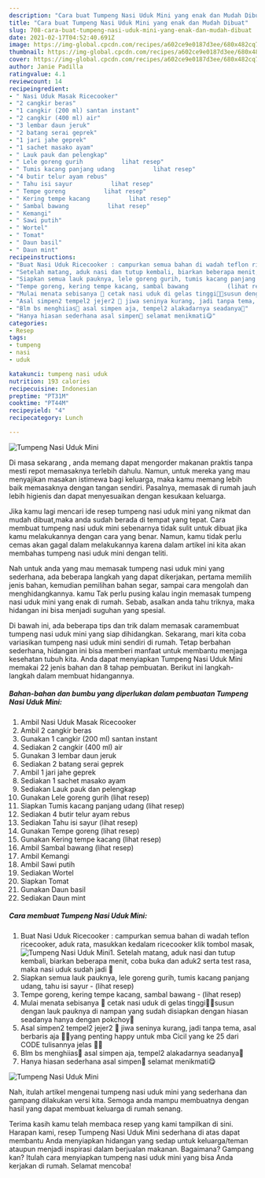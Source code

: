 ```yaml
---
description: "Cara buat Tumpeng Nasi Uduk Mini yang enak dan Mudah Dibuat"
title: "Cara buat Tumpeng Nasi Uduk Mini yang enak dan Mudah Dibuat"
slug: 708-cara-buat-tumpeng-nasi-uduk-mini-yang-enak-dan-mudah-dibuat
date: 2021-02-17T04:52:40.691Z
image: https://img-global.cpcdn.com/recipes/a602ce9e0187d3ee/680x482cq70/tumpeng-nasi-uduk-mini-foto-resep-utama.jpg
thumbnail: https://img-global.cpcdn.com/recipes/a602ce9e0187d3ee/680x482cq70/tumpeng-nasi-uduk-mini-foto-resep-utama.jpg
cover: https://img-global.cpcdn.com/recipes/a602ce9e0187d3ee/680x482cq70/tumpeng-nasi-uduk-mini-foto-resep-utama.jpg
author: Janie Padilla
ratingvalue: 4.1
reviewcount: 14
recipeingredient:
- " Nasi Uduk Masak Ricecooker"
- "2 cangkir beras"
- "1 cangkir (200 ml) santan instant"
- "2 cangkir (400 ml) air"
- "3 lembar daun jeruk"
- "2 batang serai geprek"
- "1 jari jahe geprek"
- "1 sachet masako ayam"
- " Lauk pauk dan pelengkap"
- " Lele goreng gurih           lihat resep"
- " Tumis kacang panjang udang           lihat resep"
- "4 butir telur ayam rebus"
- " Tahu isi sayur           lihat resep"
- " Tempe goreng           lihat resep"
- " Kering tempe kacang           lihat resep"
- " Sambal bawang           lihat resep"
- " Kemangi"
- " Sawi putih"
- " Wortel"
- " Tomat"
- " Daun basil"
- " Daun mint"
recipeinstructions:
- "Buat Nasi Uduk Ricecooker : campurkan semua bahan di wadah teflon ricecooker, aduk rata, masukkan kedalam ricecooker klik tombol masak,"
- "Setelah matang, aduk nasi dan tutup kembali, biarkan beberapa menit, coba buka dan aduk2 serta test rasa, maka nasi uduk sudah jadi 🥰"
- "Siapkan semua lauk pauknya, lele goreng gurih, tumis kacang panjang udang, tahu isi sayur           (lihat resep)"
- "Tempe goreng, kering tempe kacang, sambal bawang           (lihat resep)"
- "Mulai menata sebisanya 🙏 cetak nasi uduk di gelas tinggi🤭😁susun dengan lauk pauknya di nampan yang sudah disiapkan dengan hiasan seadanya hanya dengan pokchoy🙏"
- "Asal simpen2 tempel2 jejer2 🙏 jiwa seninya kurang, jadi tanpa tema, asal berbaris aja 🤭🙏yang penting happy untuk mba Cicil yang ke 25 dari CODE tulisannya jelas 🙏🥰"
- "Blm bs menghiias🤭 asal simpen aja, tempel2 alakadarnya seadanya🙏"
- "Hanya hiasan sederhana asal simpen🙏 selamat menikmati😋"
categories:
- Resep
tags:
- tumpeng
- nasi
- uduk

katakunci: tumpeng nasi uduk 
nutrition: 193 calories
recipecuisine: Indonesian
preptime: "PT31M"
cooktime: "PT44M"
recipeyield: "4"
recipecategory: Lunch

---
```



![Tumpeng Nasi Uduk Mini](https://img-global.cpcdn.com/recipes/a602ce9e0187d3ee/680x482cq70/tumpeng-nasi-uduk-mini-foto-resep-utama.jpg)

Di masa  sekarang , anda memang dapat mengorder makanan praktis tanpa mesti repot memasaknya terlebih dahulu. Namun, untuk mereka yang mau menyajikan masakan istimewa bagi keluarga, maka kamu memang lebih baik memasaknya dengan tangan sendiri. Pasalnya, memasak di rumah jauh lebih higienis dan dapat menyesuaikan dengan kesukaan keluarga.

Jika kamu lagi mencari ide resep tumpeng nasi uduk mini yang nikmat dan mudah dibuat,maka anda sudah berada di tempat yang tepat. Cara membuat tumpeng nasi uduk mini  sebenarnya tidak sulit untuk dibuat jika kamu melakukannya dengan cara yang benar. Namun, kamu tidak perlu cemas akan gagal dalam melakukannya 
karena dalam artikel ini kita akan membahas tumpeng nasi uduk mini dengan teliti.  



Nah untuk anda yang mau memasak tumpeng nasi uduk mini yang sederhana, ada beberapa langkah yang dapat dikerjakan, pertama memilih jenis bahan, kemudian pemilihan bahan segar, sampai cara mengolah dan menghidangkannya. kamu Tak perlu pusing kalau ingin memasak tumpeng nasi uduk mini yang enak di rumah. Sebab, asalkan anda  tahu triknya, maka hidangan ini bisa menjadi suguhan yang spesial.

Di bawah ini, ada beberapa tips dan trik dalam memasak caramembuat tumpeng nasi uduk mini yang siap dihidangkan. Sekarang, mari kita coba variasikan tumpeng nasi uduk mini sendiri di rumah. Tetap berbahan sederhana, hidangan ini bisa memberi manfaat untuk membantu menjaga kesehatan tubuh kita. Anda dapat menyiapkan Tumpeng Nasi Uduk Mini memakai 22 jenis bahan dan 8 tahap pembuatan. Berikut ini langkah-langkah dalam membuat hidangannya.

<!--inarticleads1-->

##### Bahan-bahan dan bumbu yang diperlukan dalam pembuatan Tumpeng Nasi Uduk Mini:

1. Ambil  Nasi Uduk Masak Ricecooker
1. Ambil 2 cangkir beras
1. Gunakan 1 cangkir (200 ml) santan instant
1. Sediakan 2 cangkir (400 ml) air
1. Gunakan 3 lembar daun jeruk
1. Sediakan 2 batang serai geprek
1. Ambil 1 jari jahe geprek
1. Sediakan 1 sachet masako ayam
1. Sediakan  Lauk pauk dan pelengkap
1. Gunakan  Lele goreng gurih           (lihat resep)
1. Siapkan  Tumis kacang panjang udang           (lihat resep)
1. Sediakan 4 butir telur ayam rebus
1. Sediakan  Tahu isi sayur           (lihat resep)
1. Gunakan  Tempe goreng           (lihat resep)
1. Gunakan  Kering tempe kacang           (lihat resep)
1. Ambil  Sambal bawang           (lihat resep)
1. Ambil  Kemangi
1. Ambil  Sawi putih
1. Sediakan  Wortel
1. Siapkan  Tomat
1. Gunakan  Daun basil
1. Sediakan  Daun mint




<!--inarticleads2-->

##### Cara membuat Tumpeng Nasi Uduk Mini:

1. Buat Nasi Uduk Ricecooker : campurkan semua bahan di wadah teflon ricecooker, aduk rata, masukkan kedalam ricecooker klik tombol masak,
<img src="//assets-global.cpcdn.com/assets/icons/button_play-2c75c40dde080a61004c1f40b05d8f140eaff45d7e9e6481dc71c63d2e7c4909.png" alt="Tumpeng Nasi Uduk Mini">1. Setelah matang, aduk nasi dan tutup kembali, biarkan beberapa menit, coba buka dan aduk2 serta test rasa, maka nasi uduk sudah jadi 🥰
1. Siapkan semua lauk pauknya, lele goreng gurih, tumis kacang panjang udang, tahu isi sayur -           (lihat resep)
1. Tempe goreng, kering tempe kacang, sambal bawang -           (lihat resep)
1. Mulai menata sebisanya 🙏 cetak nasi uduk di gelas tinggi🤭😁susun dengan lauk pauknya di nampan yang sudah disiapkan dengan hiasan seadanya hanya dengan pokchoy🙏
1. Asal simpen2 tempel2 jejer2 🙏 jiwa seninya kurang, jadi tanpa tema, asal berbaris aja 🤭🙏yang penting happy untuk mba Cicil yang ke 25 dari CODE tulisannya jelas 🙏🥰
1. Blm bs menghiias🤭 asal simpen aja, tempel2 alakadarnya seadanya🙏
1. Hanya hiasan sederhana asal simpen🙏 selamat menikmati😋
<img src="//assets-global.cpcdn.com/assets/icons/button_play-2c75c40dde080a61004c1f40b05d8f140eaff45d7e9e6481dc71c63d2e7c4909.png" alt="Tumpeng Nasi Uduk Mini">



Nah, itulah artikel mengenai  tumpeng nasi uduk mini  yang sederhana dan gampang dilakukan versi kita. Semoga anda mampu membuatnya dengan hasil yang dapat membuat keluarga di rumah senang. 

Terima kasih kamu telah membaca resep yang kami tampilkan di sini. Harapan kami, resep  Tumpeng Nasi Uduk Mini sederhana di atas dapat membantu Anda menyiapkan hidangan yang sedap untuk keluarga/teman ataupun menjadi inspirasi dalam berjualan makanan. Bagaimana? Gampang kan? Itulah cara menyiapkan tumpeng nasi uduk mini yang bisa Anda kerjakan di rumah. Selamat mencoba!

